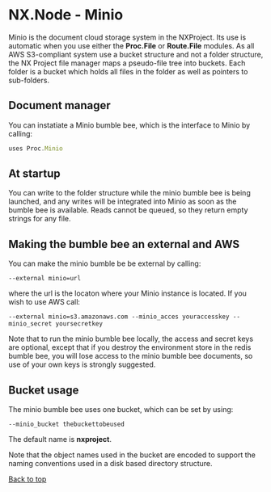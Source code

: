 # NX.Node - Minio

Minio is the document cloud storage system in the NXProject.  Its use is automatic when you use
either the **Proc.File** or **Route.File** modules.  As all AWS S3-compliant system use
a bucket structure and not a folder structure, the NX Project file manager maps a pseudo-file
tree into buckets.  Each folder is a bucket which holds all files in the folder as well
as pointers to sub-folders.

## Document manager

You can instatiate a Minio bumble bee, which is the interface to Minio by calling:
```JavaScript
uses Proc.Minio
```

## At startup

You can write to the folder structure while the minio bumble bee is being launched, and any
writes will be integrated into Minio as soon as the bumble bee is available.  Reads cannot
be queued, so they return empty strings for any file.

## Making the bumble bee an external and AWS

You can make the minio bumble be be external by calling:
```
--external minio=url
```
where the url is the locaton where your Minio instance is located.  If you wish to use AWS
call:
```
--external minio=s3.amazonaws.com --minio_acces youraccesskey --minio_secret yoursecretkey
```
Note that to run the minio bumble bee locally, the access and secret keys are optional,
except that if you destroy the environment store in the redis bumble bee, you will lose
access to the minio bumble bee documents, so use of your own keys is strongly suggested.

## Bucket usage

The minio bumble bee uses one bucket, which can be set by using:
```
--minio_bucket thebuckettobeused
```
The default name is **nxproject**.

Note that the object names used in the bucket are encoded to support the naming conventions
used in a disk based directory structure.

[Back to top](/help/docs/README.md)
